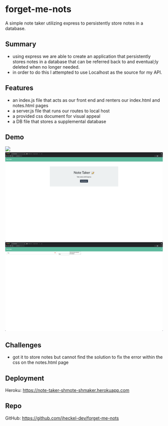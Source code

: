 # forget-me-nots
A simple note taker utilizing express to persistently store notes in a database.

## Summary
- using express we are able to create an application that persistently stores notes in a database that can be referred back to and eventual;ly deleted when no longer needed.
- in order to do this I attempted to use Localhost as the source for my API.

## Features
- an index.js file that acts as our front end and renters our index.html and notes.html pages
- a server.js file that runs our routes to local host
- a provided css document for visual appeal
- a DB file that stores a supplemental database

## Demo

<img src="https://github.com/jheckel-dev/forget-me-nots/blob/main/Assets/Screen%20Recording%202021-11-17%20at%205.10.01%20PM.gif?raw=true">
<img src="https://github.com/jheckel-dev/forget-me-nots/blob/main/Assets/Screen%20Shot%202021-11-17%20at%205.17.22%20PM.png?raw=true">
<img src="https://github.com/jheckel-dev/forget-me-nots/blob/main/Assets/Screen%20Shot%202021-11-17%20at%205.17.29%20PM.png?raw=true">

## Challenges
- got it to store notes but cannot find the solution to fix the error within the css on the notes.html page


## Deployment
Heroku: https://note-taker-shmote-shmaker.herokuapp.com

## Repo
GitHub: https://github.com/jheckel-dev/forget-me-nots